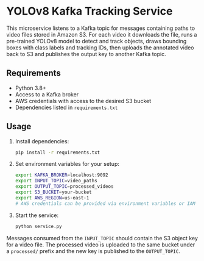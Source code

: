 # YOLOv8 Kafka Tracking Service

This microservice listens to a Kafka topic for messages containing paths to video files stored in Amazon S3. For each video it downloads the file, runs a pre-trained YOLOv8 model to detect and track objects, draws bounding boxes with class labels and tracking IDs, then uploads the annotated video back to S3 and publishes the output key to another Kafka topic.

## Requirements

- Python 3.8+
- Access to a Kafka broker
- AWS credentials with access to the desired S3 bucket
- Dependencies listed in `requirements.txt`

## Usage

1. Install dependencies:
   ```bash
   pip install -r requirements.txt
   ```
2. Set environment variables for your setup:
   ```bash
   export KAFKA_BROKER=localhost:9092
   export INPUT_TOPIC=video_paths
   export OUTPUT_TOPIC=processed_videos
   export S3_BUCKET=your-bucket
   export AWS_REGION=us-east-1
   # AWS credentials can be provided via environment variables or IAM roles
   ```
3. Start the service:
   ```bash
   python service.py
   ```

Messages consumed from the `INPUT_TOPIC` should contain the S3 object key for a video file. The processed video is uploaded to the same bucket under a `processed/` prefix and the new key is published to the `OUTPUT_TOPIC`.
